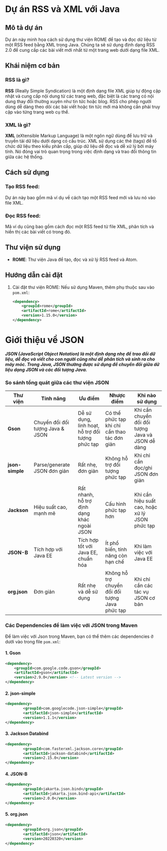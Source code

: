 # Dự án RSS và XML với Java

## Mô tả dự án
Dự án này minh họa cách sử dụng thư viện ROME để tạo và đọc dữ liệu từ một RSS feed bằng XML trong Java. Chúng ta sẽ sử dụng định dạng RSS 2.0 để cung cấp các bài viết mới nhất từ một trang web dưới dạng file XML.

## Khái niệm cơ bản

### RSS là gì?
**RSS** (Really Simple Syndication) là một định dạng file XML giúp tự động cập nhật và cung cấp nội dung từ các trang web, đặc biệt là các trang có nội dung thay đổi thường xuyên như tin tức hoặc blog. RSS cho phép người dùng dễ dàng theo dõi các bài viết hoặc tin tức mới mà không cần phải truy cập vào từng trang web cụ thể.

### XML là gì?
**XML** (eXtensible Markup Language) là một ngôn ngữ dùng để lưu trữ và truyền tải dữ liệu dưới dạng có cấu trúc. XML sử dụng các thẻ (tags) để tổ chức dữ liệu theo kiểu phân cấp, giúp dữ liệu dễ đọc và dễ xử lý bởi máy tính. Nó đóng vai trò quan trọng trong việc định dạng và trao đổi thông tin giữa các hệ thống.

## Cách sử dụng
### Tạo RSS feed:
Dự án này bao gồm mã ví dụ về cách tạo một RSS feed mới và lưu nó vào file XML.

### Đọc RSS feed:
Mã ví dụ cũng bao gồm cách đọc một RSS feed từ file XML, phân tích và hiển thị các bài viết có trong đó.

## Thư viện sử dụng
- **ROME**: Thư viện Java để tạo, đọc và xử lý RSS feed và Atom.

## Hướng dẫn cài đặt
1. Cài đặt thư viện ROME:
    Nếu sử dụng Maven, thêm phụ thuộc sau vào `pom.xml`:
    ```xml
    <dependency>
        <groupId>rome</groupId>
        <artifactId>rome</artifactId>
        <version>1.15.0</version>
    </dependency>
    ```


# Giới thiệu về JSON

***JSON (JavaScript Object Notation) là một định dạng nhẹ để trao đổi dữ liệu, dễ đọc và viết cho con người cũng như dễ phân tích và sinh ra cho máy móc. Trong Java, JSON thường được sử dụng để chuyển đổi giữa dữ liệu dạng JSON và các đối tượng Java.***

### So sánh tổng quát giữa các thư viện JSON

| Thư viện     | Tính năng                | Ưu điểm                                       | Nhược điểm                                 | Khi nào sử dụng |
|--------------|--------------------------|-----------------------------------------------|--------------------------------------------|----------------|
| **Gson**     | Chuyển đổi đối tượng Java & JSON | Dễ sử dụng, linh hoạt, hỗ trợ đối tượng phức tạp | Có thể phức tạp khi chỉ cần thao tác đơn giản | Khi cần chuyển đổi đối tượng Java và JSON dễ dàng |
| **json-simple** | Parse/generate JSON đơn giản  | Rất nhẹ, đơn giản                            | Không hỗ trợ đối tượng phức tạp              | Khi chỉ cần đọc/ghi JSON đơn giản |
| **Jackson**  | Hiệu suất cao, mạnh mẽ      | Rất nhanh, hỗ trợ định dạng khác ngoài JSON   | Cấu hình phức tạp hơn                      | Khi cần hiệu suất cao, hoặc xử lý JSON phức tạp |
| **JSON-B**   | Tích hợp với Java EE        | Tích hợp tốt với Java EE, chuẩn hóa          | Ít phổ biến, tính năng còn hạn chế           | Khi làm việc với Java EE |
| **org.json** | Đơn giản                   | Rất nhẹ và dễ sử dụng                        | Không hỗ trợ chuyển đổi đối tượng Java phức tạp | Khi chỉ cần các tác vụ JSON cơ bản |


### Các Dependencies để làm việc với JSON trong Maven

Để làm việc với Json trong Maven, bạn có thể thêm các dependencies ở dưới vào trong file `pom.xml`:

#### 1. Gson
```xml
<dependency>
    <groupId>com.google.code.gson</groupId>
    <artifactId>gson</artifactId>
    <version>2.9.0</version> <!-- Latest version -->
</dependency>
```
#### 2. json-simple
```xml
<dependency>
        <groupId>com.googlecode.json-simple</groupId>
        <artifactId>json-simple</artifactId>
        <version>1.1.1</version>
</dependency>
```
#### 3. Jackson Databind
```xml
<dependency>
        <groupId>com.fasterxml.jackson.core</groupId>
        <artifactId>jackson-databind</artifactId>
        <version>2.15.0</version>
</dependency>
```
#### 4. JSON-B
```xml
<dependency>
        <groupId>jakarta.json.bind</groupId>
        <artifactId>jakarta.json.bind-api</artifactId>
        <version>2.0.0</version>
</dependency>
```
#### 5. org.json
```xml
<dependency>
        <groupId>org.json</groupId>
        <artifactId>json</artifactId>
        <version>20220320</version>
</dependency>
```
